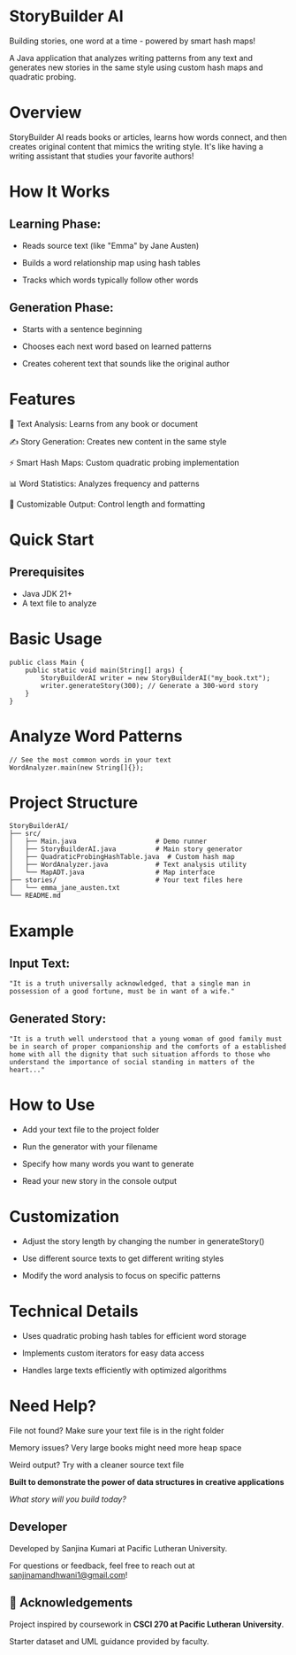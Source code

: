 # StoryBuilder AI
Building stories, one word at a time - powered by smart hash maps!

A Java application that analyzes writing patterns from any text and generates new stories in the same style using custom hash maps and quadratic probing.

# Overview
StoryBuilder AI reads books or articles, learns how words connect, and then creates original content that mimics the writing style. It's like having a writing assistant that studies your favorite authors!

# How It Works
## Learning Phase:

- Reads source text (like "Emma" by Jane Austen)

- Builds a word relationship map using hash tables

- Tracks which words typically follow other words

## Generation Phase:

- Starts with a sentence beginning

- Chooses each next word based on learned patterns

- Creates coherent text that sounds like the original author

# Features
📖 Text Analysis: Learns from any book or document

✍️ Story Generation: Creates new content in the same style

⚡ Smart Hash Maps: Custom quadratic probing implementation

📊 Word Statistics: Analyzes frequency and patterns

🎯 Customizable Output: Control length and formatting

# Quick Start
## Prerequisites
- Java JDK 21+
- A text file to analyze

# Basic Usage

    public class Main {
        public static void main(String[] args) {
            StoryBuilderAI writer = new StoryBuilderAI("my_book.txt");
            writer.generateStory(300); // Generate a 300-word story
        }
    }

# Analyze Word Patterns

    // See the most common words in your text
    WordAnalyzer.main(new String[]{});

# Project Structure

    StoryBuilderAI/
    ├── src/
    │   ├── Main.java                    # Demo runner
    │   ├── StoryBuilderAI.java          # Main story generator
    │   ├── QuadraticProbingHashTable.java  # Custom hash map
    │   ├── WordAnalyzer.java            # Text analysis utility
    │   └── MapADT.java                  # Map interface
    ├── stories/                         # Your text files here
    │   └── emma_jane_austen.txt
    └── README.md

# Example
## Input Text:

    "It is a truth universally acknowledged, that a single man in possession of a good fortune, must be in want of a wife."

## Generated Story:

    "It is a truth well understood that a young woman of good family must be in search of proper companionship and the comforts of a established home with all the dignity that such situation affords to those who understand the importance of social standing in matters of the heart..."

# How to Use
- Add your text file to the project folder

- Run the generator with your filename

- Specify how many words you want to generate

- Read your new story in the console output

# Customization
- Adjust the story length by changing the number in generateStory()

- Use different source texts to get different writing styles

- Modify the word analysis to focus on specific patterns

# Technical Details
- Uses quadratic probing hash tables for efficient word storage

- Implements custom iterators for easy data access

- Handles large texts efficiently with optimized algorithms

# Need Help?
File not found? Make sure your text file is in the right folder

Memory issues? Very large books might need more heap space

Weird output? Try with a cleaner source text file

**Built to demonstrate the power of data structures in creative applications**

_What story will you build today?_

## Developer
  Developed by Sanjina Kumari at Pacific Lutheran University.
 
  For questions or feedback, feel free to reach out at sanjinamandhwani1@gmail.com!

## 📜 Acknowledgements
Project inspired by coursework in **CSCI 270 at Pacific Lutheran University**.  

Starter dataset and UML guidance provided by faculty.  
